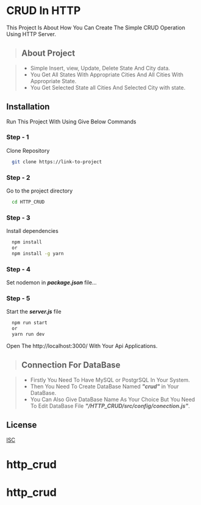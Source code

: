 
# CRUD In HTTP

This Project Is About How You Can Create The Simple CRUD Operation Using HTTP Server.


> ## About Project

> - Simple Insert, view, Update, Delete State And City data.
> - You Get All States With Appropriate Cities And All Cities With Appropriate State.
> - You Get Selected State all Cities And Selected City with state.
## Installation

Run This Project With Using Give Below Commands

### Step - 1

Clone Repository

```bash
  git clone https://link-to-project
```

### Step - 2

Go to the project directory

```bash
  cd HTTP_CRUD
```

### Step - 3

Install dependencies

```bash
  npm install
  or 
  npm install -g yarn
```

### Step - 4

Set nodemon in ***package.json*** file...

### Step - 5

Start the ***server.js*** file

```bash
  npm run start
  or
  yarn run dev
```


Open The http://localhost:3000/ With Your Api Applications.




> ## Connection For DataBase

> - Firstly You Need To Have MySQL or PostgrSQL In Your System.
> - Then You Need To Create DataBase Named ***"crud"*** in Your DataBase.
> - You Can Also Give DataBase Name As Your Choice But You Need To Edit DataBase File ***"/HTTP_CRUD/src/config/conection.js"***.


## License

[ISC](https://www.isc.org/licenses/)
# http_crud
# http_crud
